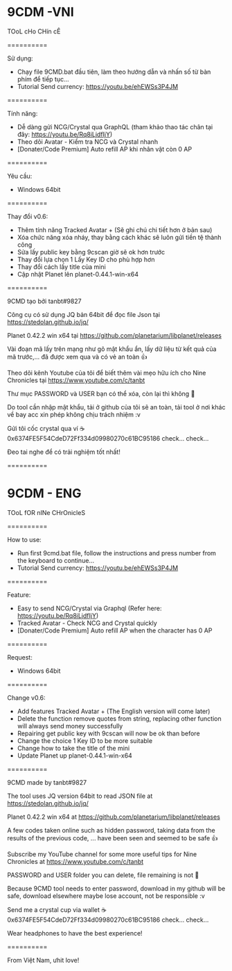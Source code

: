 # 9CDM -VNI
TOoL cHo CHín cÊ

==========

Sử dụng:
- Chạy file 9CMD.bat đầu tiên, làm theo hướng dẫn và nhấn số từ bàn phím để tiếp tục...
- Tutorial Send currency: https://youtu.be/ehEWSs3P4JM

==========

Tính năng:
- Dễ dàng gửi NCG/Crystal qua GraphQL (tham khảo thao tác chân tại đây: https://youtu.be/Rq8iLjdfIjY)
- Theo dõi Avatar - Kiểm tra NCG và Crystal nhanh
- [Donater/Code Premium] Auto refill AP khi nhân vật còn 0 AP

==========

Yêu cầu:
- Windows 64bit

==========

Thay đổi v0.6:
- Thêm tính năng Tracked Avatar + (Sẽ ghi chú chi tiết hơn ở bản sau)
- Xóa chức năng xóa nháy, thay bằng cách khác sẽ luôn gửi tiền tệ thành công
- Sửa lấy public key bằng 9cscan giờ sẽ ok hơn trước
- Thay đổi lựa chọn 1 Lấy Key ID cho phù hợp hơn
- Thay đổi cách lấy title của mini
- Cập nhật Planet lên planet-0.44.1-win-x64

==========

9CMD tạo bởi tanbt#9827

Công cụ có sử dụng JQ bản 64bit để đọc file Json tại https://stedolan.github.io/jq/

Planet 0.42.2 win x64 tại https://github.com/planetarium/libplanet/releases

Vài đoạn mã lấy trên mạng như gõ mật khẩu ẩn, lấy dữ liệu từ kết quả của mã trước,... đã được xem qua và có vẻ an toàn 👍

Theo dõi kênh Youtube của tôi để biết thêm vài mẹo hữu ích cho Nine Chronicles tại https://www.youtube.com/c/tanbt

Thư mục PASSWORD và USER bạn có thể xóa, còn lại thì không 🐧

Do tool cần nhập mật khẩu, tải ở github của tôi sẽ an toàn, tải tool ở nơi khác về bay acc xin phép không chịu trách nhiệm :v

Gửi tôi cốc crystal qua ví ☕ 0x6374FE5F54CdeD72Ff334d09980270c61BC95186 check... check...

Đeo tai nghe để có trải nghiệm tốt nhất!

==========

# 9CDM - ENG
TOoL fOR nINe CHrOnicleS

==========

How to use:
- Run first 9cmd.bat file, follow the instructions and press number from the keyboard to continue...
- Tutorial Send currency: https://youtu.be/ehEWSs3P4JM

==========

Feature:
- Easy to send NCG/Crystal via Graphql (Refer here: https://youtu.be/Rq8iLjdfIjY)
- Tracked Avatar - Check NCG and Crystal quickly
- [Donater/Code Premium] Auto refill AP when the character has 0 AP

==========

Request:
- Windows 64bit

==========

Change v0.6:
- Add features Tracked Avatar + (The English version will come later)
- Delete the function remove quotes from string, replacing other function will always send money successfully
- Repairing get public key with 9cscan will now be ok than before
- Change the choice 1 Key ID to be more suitable
- Change how to take the title of the mini
- Update Planet up planet-0.44.1-win-x64

==========

9CMD made by tanbt#9827

The tool uses JQ version 64bit to read JSON file at https://stedolan.github.io/jq/

Planet 0.42.2 win x64 at https://github.com/planetarium/libplanet/releases

A few codes taken online such as hidden password, taking data from the results of the previous code, ... have been seen and seemed to be safe 👍

Subscribe my YouTube channel for some more useful tips for Nine Chronicles at https://www.youtube.com/c/tanbt

PASSWORD and USER folder you can delete, file remaining is not 🐧

Because 9CMD tool needs to enter password, download in my github will be safe, download elsewhere maybe lose account, not be responsible :v

Send me a crystal cup via wallet ☕ 0x6374FE5F54CdeD72Ff334d09980270c61BC95186 check... check...

Wear headphones to have the best experience!

==========

From Việt Nam, ưhit love!
